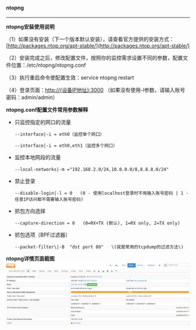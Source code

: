 #### **ntopng**

---

**ntopng安装使用说明**

（1）如果没有安装（下一个版本默认安装），请查看官方提供的安装方式：[http://packages.ntop.org/apt-stable/](http://packages.ntop.org/apt-stable/)

（2）安装完成之后，修改配置文件，按照你的监控需求设置不同的参数，配置文件位置：/etc/ntopng/ntopng.conf

（3）执行重启命令使配置生效：service ntopng restart

（4）登录页面：[http://{设备IP地址}:3000](http://{设备IP地址}:3000)  （如果没有使用-l参数，请输入账号密码：admin/admin）

**ntopng.conf配置文件常用参数解释**

* 只监控指定的网口的流量

  `--interface|-i = eth0（监控单个网口）`

  `--interface|-i = eth0,eth1（监控多个网口）`

* 监控本地网段的流量

  `--local-networks|-m ="192.168.2.0/24,10.0.0.0/8,8.8.8.0/24"`

* 禁止登录

  `--disable-login|-l = 0   (0 - 使用localhost登录时不用输入账号密码 | 1 - 任意IP访问都不需要输入账号密码)`

* 抓包方向选择

  `--capture-direction = 0   (0=RX+TX (默认), 1=RX only, 2=TX only)`

* 抓包选项（BPF过滤器）

  ```
  --packet-filter\|-B  "dst port 80"   \(就是常用的tcpdump的过滤方法\)
  ```

**ntopng详情页面截图**![](/assets/ntopng详情页面截图.png)

